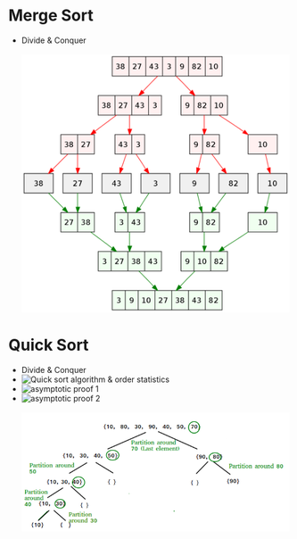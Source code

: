 # Merge Sort
- Divide & Conquer
<br></br>
![2](images/merge-sort.png)

# Quick Sort
- Divide & Conquer
- ![Quick sort algorithm & order statistics](https://www.youtube.com/watch?v=jHDgr-dKhgA&list=PLrS21S1jm43igE57Ye_edwds_iL7ZOAG4)
- ![asymptotic proof 1](https://youtu.be/zYM8AqIOVi0?t=1201)
- ![asymptotic proof 2](https://youtu.be/PY7YiJQa3Lc?t=874)
<br></br>
![1](images/quick-sort.png)
